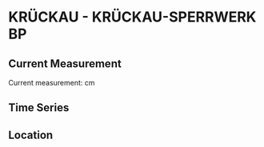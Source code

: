 # KRÜCKAU - KRÜCKAU-SPERRWERK BP

## Current Measurement

Current measurement: <Value topic="rivers/pegel-online/KRÜCKAU/KRÜCKAU-SPERRWERK_BP/measurementValue"/> cm

## Time Series

<TimeSeries topic="rivers/pegel-online/KRÜCKAU/KRÜCKAU-SPERRWERK_BP/measurementValue" period="week" />

## Location

<WorldMap>
  <Marker lat="53.71625806915563" lon="9.526956004763068" labelTopic="rivers/pegel-online/KRÜCKAU/KRÜCKAU-SPERRWERK_BP" />
</WorldMap>
